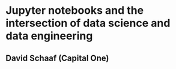 # Jupyter notebooks and the intersection of data science and data engineering

## David Schaaf (Capital One)
